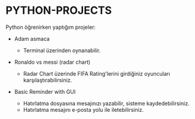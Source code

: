 # PYTHON-PROJECTS
Python öğrenirken yaptığım projeler:

* Adam asmaca
  - Terminal üzerinden oynanabilir.

* Ronaldo vs messi (radar chart)
  - Radar Chart üzerinde FIFA Rating'lerini girdiğiniz oyuncuları karşılaştırabilirsiniz.

* Basic Reminder with GUI
  - Hatırlatma dosyasına mesajınızı yazabilir, sisteme kaydedebilirsiniz.
  - Hatırlatma mesajını e-posta yolu ile iletebilirsiniz.
